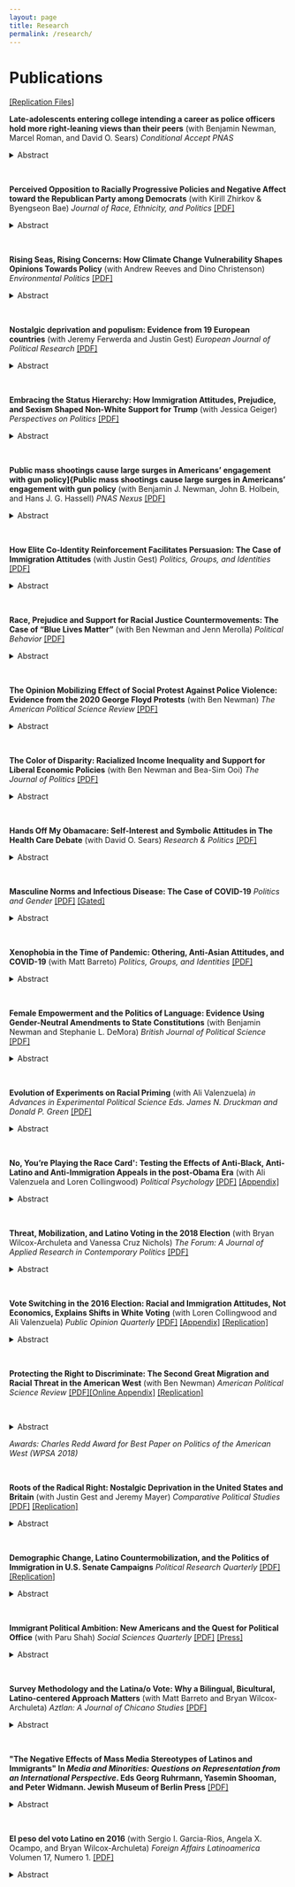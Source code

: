 ```yaml
---
layout: page
title: Research
permalink: /research/
---
```


# Publications

[[Replication Files]](https://dataverse.harvard.edu/dataverse/harvard?q=Tyler%20Reny)

**Late-adolescents entering college intending a career as police officers hold more right-leaning views than their peers** (with Benjamin Newman, Marcel Roman, and David O. Sears) *Conditional Accept PNAS* 

<details>
	<summary>Abstract</summary>
One longstanding explanation for bias and excessive force in policing is selection—the assertion that those who select to work in law enforcement are more likely to hold far-right, intolerant, and anti-egalitarian views than the public. While intuitive and widely believed, the evidence in support of the selection hypothesis is surprisingly thin. We offer a vital contribution to the literature by exploring selection at one of its earliest phases: late-adolescents entering college and the career-formulation stage of life. Utilizing surveys of over 13 million late-adolescents collected across 44 years in the US, we find that those intending a career as a law enforcement officer hold more right-leaning views on race relations, immigration and intercultural relations, women and gender roles, homosexuality and gay rights, drug-use, freedom of speech, and criminal justice, than their peers intending other careers or their modal peer who is undecided with respect to career intentions and serves as a ``blank slate'' comparison group. Critically, these findings largely hold among Whites and non-Whites but are somewhat attenuated among women. These sources of heterogeneity are noteworthy in light of evidence suggesting that hiring more non-White officers may ameliorate bias and excessive force in policing and accompanying pushes to diversify police forces. Our findings add caution to such pushes by suggesting that the non-Whites who select into law enforcement may hold views that reproduce, versus attenuate, existing police bias. In contrast, our findings direct reform efforts toward expanding the ranks of female officers, bias testing, and training during police recruitment. 
</details>

&nbsp;
&nbsp;


**Perceived Opposition to Racially Progressive Policies and Negative Affect toward the Republican Party among Democrats** (with Kirill Zhirkov & Byengseon Bae) *Journal of Race, Ethnicity, and Politics* [[PDF]](https://tylerreny.github.io/pdf/pubs/Disliking_Deplorables_Final.pdf)

<details>
	<summary>Abstract</summary>
The American public is increasingly affectively polarized. A growing body of research has associated this affective polarization with two key phenomena: ideological polarization and social group sorting. Although there is ample evidence that social group sorting, particularly along racial and ethnic lines, is driving Republicans' affect toward the Democratic Party, it is not clear how it shapes Democrats', particularly White Democrats', feelings toward the predominantly White Republican Party. We propose a third model that bridges these two theoretical approaches, a racial ideology model that helps explain Democrats' feelings toward the Republican Party. Specifically, we argue that Democrats increasingly dislike Republicans because they view them as standing in opposition to racially progressive policies. Using a preregistered conjoint experiment we find that Americans across party lines see Republicans as opposing efforts to reduce racial inequality and that this perception is associated with negative affect toward the Republican Party among both White and non-White Democrats.
</details>

&nbsp;
&nbsp;

**Rising Seas, Rising Concerns: How Climate Change Vulnerability Shapes Opinions Towards Policy** (with Andrew Reeves and Dino Christenson) *Environmental Politics* [[PDF]](pdf/pubs/manuscript_final_renyetal_enviro_politics_forshare.pdf)

<details>
	<summary>Abstract</summary>
Public opinion towards human-induced climate change is polarized along partisan lines. Indeed, the preponderance of scholarly work suggests that not even direct experiences with the consequences of climate change result in durable effects on opinions or behaviors. Our analysis of over 519,000 survey respondents and nearly 30,000 precinct-level voting returns challenges this emerging consensus for one kind of climate change event: rising sea levels. We find that persistent vulnerability to rising sea levels is associated with opinions and behaviors about global warming. Coastal residents affected by sea-level rise are more likely to support climate mitigation policy. This association is strongest among those firmly attached to their communities, as opposed to those with the most to lose financially. We speculate that sea-level rise is exceptionally salient in the minds of those affected as an ever-present reminder of the inevitable toll of climate change. 
</details>

&nbsp;
&nbsp;



**Nostalgic deprivation and populism: Evidence from 19 European countries** (with Jeremy Ferwerda and Justin Gest) *European Journal of Political Research* [[PDF]](https://ejpr.onlinelibrary.wiley.com/doi/epdf/10.1111/1475-6765.12738)

<details>
	<summary>Abstract</summary>
Populist parties have been increasingly successful in European politics over the last decade. Although research suggests that nostalgic deprivation – a perceived loss of economic, political or social status — is linked to support for populist parties, the generalizability of this argument across voters and national contexts remains unclear. In this research note, we leverage original representative surveys across 19 European countries to demonstrate that perceptions of declining status are a consistent predictor of populist support. Decomposing nostalgic deprivation into different dimensions, we find that while social, economic and power deprivation have different antecedents, each predicts populist attitudes and voting behaviour. Moreover, we find that nostalgic deprivation predicts support for populist platforms among both left-wing and right-wing respondents, as well as across Eastern and Western Europe.  While the antecedents differ across contexts, these findings confirm that perceptions of downward mobility are associated with the rise of populism in Europe.
</details>

&nbsp;
&nbsp;

**Embracing the Status Hierarchy: How Immigration Attitudes, Prejudice, and Sexism Shaped Non-White Support for Trump** (with Jessica Geiger) *Perspectives on Politics* [[PDF]](https://www.cambridge.org/core/journals/perspectives-on-politics/article/embracing-the-status-hierarchy-how-immigration-attitudes-prejudice-and-sexism-shaped-nonwhite-support-for-trump/9F91070372394D892BF11E1FFC0C619F)

<details>
	<summary>Abstract</summary>
It is well established that Donald Trump’s rhetoric and actions during his candidacy and presidency endorsed existing group-based social hierarchies, helping to boost his support among white Americans, especially men and those without a college degree. But how did these endorsements shape support for Trump among non-white Americans? Extant theories suggest that these actions should have pushed racial and ethnic minority voter support for the GOP candidate to its lowest observed levels in contemporary political history. Yet Trump outperformed these expectations in 2016 and in 2020 among Black, Latino, and Asian American voters. We propose the same embrace of social hierarchies that motivated white support for Trump also motivated the political preferences and behaviors of a significant number of non-white Americans. Using several national large-N surveys conducted between 2011 and 2021 with large samples of Black, Latino, and Asian Americans, we explore how support for existing status hierarchies—both gender and racial—engendered support for Trump across racial and ethnic groups and discuss implications for the future of electoral politics in a rapidly diversifying United States.
</details>

&nbsp;
&nbsp;

**Public mass shootings cause large surges in
Americans’ engagement with gun policy]{Public mass shootings cause large surges in Americans’ engagement with gun policy** (with Benjamin J. Newman, John B. Holbein, and Hans J. G. Hassell) *PNAS Nexus* [[PDF]](https://academic.oup.com/pnasnexus/advance-article/doi/10.1093/pnasnexus/pgad407/7453706?login=false)

<details>
	<summary>Abstract</summary>
As public mass shootings continue to plague the United States, a growing scholarly literature seeks to understand the political effect of these tragic events. This literature, however, focuses on public opinion or turnout and vote choice, leaving open to question whether or not public mass shootings affect a range of other important actions citizens may take to engage with gun policy. Leveraging the as-good-as random timing of high-publicity public mass shootings over the past decade and an immense array of publicly available and proprietary data, we demonstrate that these events consistently cause surges in public engagement with gun policy---including internet searches, streaming documentaries, discussion on social media, signing petitions, and donating to PACs. Importantly, we document the behaviors where shootings induce polarizing upswings in engagement and those where upswings skew towards gun control. Finally, we demonstrate that low-publicity shootings largely exert little-to-no effect on our outcomes.
</details>

&nbsp;
&nbsp;

**How Elite Co-Identity Reinforcement Facilitates Persuasion: The Case of Immigration Attitudes** (with Justin Gest) *Politics, Groups, and Identities* [[PDF]](https://www.dropbox.com/scl/fi/un9xspzuxbqizncwx4fu6/reny_gest_coidentity_pgi_forshare.pdf?rlkey=8c1bens592uogyidbrrtuwlei&dl=0)

<details>
	<summary>Abstract</summary>
As the political salience of immigrant-origin minorities continues to increase in the United States and Europe, researchers are increasingly focused on understanding what interventions reduce exclusionary attitudes. While several recent studies have examined the effect of different narrative and interpersonal communication techniques, few have focused on the role of the “messenger” that delivers these techniques. Drawing from psychological research on persuasion, we hypothesize that anti-exclusionary messages are more persuasive when delivered by elite messengers who reinforce shared identities. To test this, we conduct a large, pre-registered survey experiment exposing a sample of American adults to audio messages on immigration from persuasive elites performed by professional voice actors. We find that a persuasive message only shifts attitudes about immigration when elites include co-identity reinforcement primes. These findings offer additional nuance to the literature on immigration attitudes, persuasion, and elite-led public opinion, and have important implications for immigration advocacy work.</details>

&nbsp;
&nbsp;

**Race, Prejudice and Support for Racial Justice Countermovements: The Case of “Blue Lives Matter”** (with Ben Newman and Jenn Merolla) *Political Behavior* [[PDF]](https://link.springer.com/article/10.1007/s11109-023-09881-y)

<details>
	<summary>Abstract</summary>
In this article, we develop and test three propositions related to the status of a primary counterpoint of the Black Lives Matter (BLM) movement—“Blue Lives Matter” (BlueLM). Employing correlational and causal analyses on a wide array of data, including public opinion, news and social media, internet searches, and merchandise sales, our findings are threefold: first, we offer evidence that Whiteness is associated with attitudinal and behavioral indicators of support for BlueLM; second, we present evidence that support for BlueLM is systematically linked to White racial prejudice; and third, we demonstrate that BlueLM activity is caused by BLM protest following a high-profile police killing of a Black man, which comports with the conceptualization of BlueLM as engaging in a process of “competitive victimhood” against BLM. Together, these findings suggest that BlueLM is a new incarnation of an ongoing history of White countermobilization against organized Black claims-making activity.
</details>

&nbsp;
&nbsp;

**The Opinion Mobilizing Effect of Social Protest Against Police Violence: Evidence from the 2020 George Floyd Protests** (with Ben Newman) *The American Political Science Review* [[PDF]](http://tylerreny.github.io/pdf/pubs/reny_newman_2021_floyd.pdf)

<details>
	<summary>Abstract</summary>
Does social protest following the police killing of unarmed Black civilians have a widespread "opinion mobilizing” effect against the police? Or, does the racialized nature of these events polarize mass opinion based on standing racial and political orientations? To answer these questions, we utilize a large dataset comprised of weekly cross-sections of the American public and employ a regression discontinuity in time (RDiT) approach leveraging the random timing of the police killing of George Floyd and ensuing nationwide protests. We find that the Floyd protests swiftly decreased favorability toward the police and increased perceived anti-Black discrimination among low-prejudice and politically liberal Americans. However, attitudes among high-prejudice and politically conservative Americans either remained unchanged or evinced only small and ephemeral shifts. Our evidence suggests that the Floyd protests served to further racialize and politicize attitudes within the domain of race and law enforcement in the U.S.
</details>

&nbsp;
&nbsp;

**The Color of Disparity: Racialized Income Inequality and Support for Liberal Economic Policies** (with Ben Newman and Bea-Sim Ooi) *The Journal of Politics* [[PDF]](http://tylerreny.github.io/pdf/pubs/newman_reny_ooi_2021.pdf)

<details>
	<summary>Abstract</summary>
A corpus of research on the effect of exposure to income inequality on citizens’ economic policy preferences renders inconclusive results. At the same time, a distinct body of work demonstrates that ethnic fragmentation within a polity reduces government spending, presumably due to opposition among the public to spending believed to benefit stigmatized ethnic minorities. Focusing on the American context, this short article ties these two bodies of work together by arguing that the effect of routine exposure to income inequality should depend on the racial composition of the “have-nots,” with citizens being most likely to support liberal economic policies in the face of pronounced inequality only when potential beneficiaries are not a highly stigmatized minority group, such as Black Americans. Using geocoded survey data, we find that exposure to local economic inequality is only systematically associated with increased support for liberal economic policies when the respective ``have-nots'' are not Black. 
</details>

&nbsp;
&nbsp;

**Hands Off My Obamacare: Self-Interest and Symbolic Attitudes in The Health Care Debate** (with David O. Sears) *Research & Politics* [[PDF]](https://journals.sagepub.com/doi/full/10.1177/2053168020955108)

<details>
	<summary>Abstract</summary>
Social scientists have long shown that self-interest rarely has a large effect on citizens’ sociopolitical attitudes. Instead, Americans’ opinions about public policy are driven more by symbolic predispositions. Yet those opinions about policy may just be cheap talk. When Americans are faced with costly behaviors that pit their interests against their values, perhaps self-interest will play a larger role. Post-Affordable Care Act (ACA) health insurance coverage provides an important test for self-interest and symbolic politics. Faced with costly decisions to pay fines or purchase insurance, did Americans put symbolic politics over material self-interests? Using a monthly tracking poll, we first show that symbolic attitudes overwhelm self-interest in shaping public opinion about health policy. Marshaling data from over one million respondents from Gallup’s Tracking Poll, however, we show that both self-interest and symbolic predispositions are associated with decisions to purchase health insurance under the ACA. 
</details>

&nbsp;
&nbsp;

**Masculine Norms and Infectious Disease: The Case of COVID-19** *Politics and Gender* [[PDF]](http://tylerreny.github.io/pdf/pubs/reny_2020_sexism_covid_final_public.pdf) [[Gated]](https://www.cambridge.org/core/journals/politics-and-gender/article/masculine-norms-and-infectious-disease-the-case-of-covid19/730D3884492AEF9F9CCD2AD8B5E429E8)

<details>
	<summary>Abstract</summary>
During the novel coronavirus pandemic of 2019-2020 early data suggested that men were slightly more likely to contract COVID-19 than women, less likely to seek medical attention for the disease, and far more likely to die as a result of COVID-19. While several studies have explored this gender gap, none have attempted to isolate the psychological processes underpinning this phenomenon. In this research note, I suggest that belief in masculine norms partly explains these differences. Using data from a large (n=100,689) survey of American adults conducted between March and June by the Democracy Fund + UCLA (Nationscape), I find that sexist beliefs, a component of masculine norms, are consistently the strongest predictor of coronavirus-related emotions, behaviors, policy attitudes, and ultimately contracting COVID-19. This study highlights how gender ideology can impact health and impede government public health efforts. 
</details>

&nbsp;
&nbsp;

**Xenophobia in the Time of Pandemic: Othering, Anti-Asian Attitudes, and COVID-19** (with Matt Barreto) *Politics, Groups, and Identities* [[PDF]](https://www.dropbox.com/s/3bniukgr62yu02m/Reny_Barreto_COVID_for_sharing.pdf?dl=0)

<details>
	<summary>Abstract</summary>
As the number of COVID-19 cases rose in the U.S. and around the world in early 2020, conservative elites in the United States racialized the pandemic, referring to the coronavirus as the “Chinese flu” or the “Wuhan virus.” Existing research suggests that this linking of the viral pandemic to a social group will “activate” anti-Asian attitudes in the mass public, helping bring those attitudes to bear on behaviors and attitudes related to COVID-19. Despite anecdotal evidence of a spike in discriminatory behavior targeted at Asians across western countries, little empirical evidence for this “othering” hypothesis exists. Using a large survey (n=4,311) benchmarked to national demographics, we analyze the relationship between attitudes toward Asian Americans, xenophobia, concern about contracting the coronavirus, and a variety of behavioral outcomes and policy attitudes. We find evidence that anti-Asian attitudes are associated with concern about the virus but also with xenophobic behaviors and policy preferences. These relationships are unique to Asian American attitudes, are not related to attitudes toward other outgroups, and do not hold for a variety of placebo outcomes. Together our findings suggest that anti-Asian attitudes were activated and were associated with a variety of COVID-19 attitudes and behaviors in the early stages of the pandemic. 
</details>

&nbsp;
&nbsp;

**Female Empowerment and the Politics of Language: Evidence Using Gender-Neutral Amendments to State Constitutions** (with Benjamin Newman and Stephanie L. DeMora) *British Journal of Political Science* [[PDF]](http://tylerreny.github.io/pdf/pubs/Newman_DeMora_Reny_2020_BJPolS_Letter_Final.pdf)

<details>
	<summary>Abstract</summary>
This letter explores language politics as it concerns gender, and investigates the adoption of amendments which introduce gender-neutral language to subnational constitutions via popular initiative. Embracing theories of female empowerment based on resource acquisition and shrinking gender differentials in economic resources, we argue that popular support for these initiatives will be higher in contexts where female and male incomes are closer to parity. We test this expectation using city-level historical administrative data in California on Proposition 11 in 1974—the first American state to hold a popular vote on amending its constitution to include only gender-neutral language. We find that greater parity in income between women and men is associated with greater voter support for the initiative. This result holds after controlling for conceivable confounders, fails to emerge when analyzing gender-irrelevant ballot measures, and replicates when analyzing similar measures held in three additional jurisdictions. 
</details>

&nbsp;
&nbsp;

**Evolution of Experiments on Racial Priming**  (with Ali Valenzuela) *in Advances in Experimental Political Science Eds. James N. Druckman and Donald P. Green* [[PDF]](http://tylerreny.github.io/pdf/pubs/ValenzuelaReny_racial_priming_cambridge_handbook.pdf)

<details>
	<summary>Abstract</summary>
A large body of research shows exposure to racialized media and racist campaign communication can increase the likelihood that racial attitudes influence Americans’ subsequent political evaluations. Recent political trends, however, suggest existing models may no longer adequately explain the effects of racial and racist messages among whites and non-whites alike. Of particular importance for this question is whether implicitly racial messages still prime white Americans’ racial attitudes. Additional questions considered in this chapter include the following. Do classic theories of racial priming apply to political messages about other racial, ethnic, and religious minority groups? Who is most susceptible to racial priming? When should researchers measure racial attitudes in survey experiments? How can we design racial messages that are implicit? And do identity-based appeals and attacks commonly used today still prime ethno-racial identity attachments? We synthesize debates in the extant research on racial priming, explain why experiments are the best approach for measuring racial priming effects, discuss how to overcome several design and methodological challenges facing racial priming scholars, and then propose an agenda for future research to help address a variety of outstanding questions in this increasingly important area of scholarship. 
</details>

&nbsp;
&nbsp;

**No, You’re Playing the Race Card': Testing the Effects of Anti-Black, Anti-Latino and Anti-Immigration Appeals in the post-Obama Era** (with Ali Valenzuela and Loren Collingwood) *Political Psychology* [[PDF]](http://tylerreny.github.io/pdf/pubs/reny_etal_2019_polpsych.pdf) [[Appendix]](http://tylerreny.github.io/pdf/pubs/reny_etal_2019_polpsych_appendix.pdf) 

<details>
	<summary>Abstract</summary>
Despite a sizable literature on racial priming, scholars have failed to account for the shifting nature of racial appeals. First, theories of racial priming have not yet been widely applied to increasingly common anti-immigrant and anti-Latino political appeals. Second, theories of racial priming have not adequately accounted for both an increasingly racialized political climate and increased tolerance for explicit anti-minority appeals. In two survey experiments fielded both before Trump’s rise and after his presidential victory, we find the Implicit-Explicit (IE) model always fails for anti-Black appeals, sometimes fails for anti-immigrant appeals, but consistently holds for anti-Latino appeals. While we find the null effects of implicit versus explicit anti-Black and anti-immigrant appeals are partly driven by tolerance for the explicit appeals, we also find evidence that white Americans are adept at recognizing the racial content of appeals featuring widely used issue-group congruent pairs. Our findings shed light on conditions under which the IE model does and does not hold in the current political era.
</details>

&nbsp;
&nbsp;

**Threat, Mobilization, and Latino Voting in the 2018 Election** (with Bryan Wilcox-Archuleta and Vanessa Cruz Nichols) *The Forum: A Journal of Applied Research in Contemporary Politics* [[PDF]](http://tylerreny.github.io/pdf/pubs/reny_wilcox_cruz_nichols2019.pdf) 

<details>
	<summary>Abstract</summary>
Throughout the 2016 U.S. presidential campaign and the first two years of his presidency, Donald Trump has repeatedly dehumanized immigrants in pursuit of more restrictive immigration policies. Despite the common perception that this threat should increase the political mobilization of Latino voters, existing research has yielded mixed findings. In this article, we argue that attention has to be paid to both threatening climate and mobilization. We examine Latino voting in the 2018 midterm election using both aggregate election data from 2014 and 2018 as well as a large 10-week tracking poll (n=2,767) of Latinos during the last two months of the 2018 election. We show that, compared to 2014, the number of ballots cast by Latinos increased substantially. Using the tracking poll, however, we show that threat alone did not appear to be sufficient to mobilize Latino voters in the 2018 election. It is threat combined with mobilization, rather, that increased Latino voting. We discuss implications for future Latino political participation in the United States. 
</details>

&nbsp;
&nbsp;

**Vote Switching in the 2016 Election: Racial and Immigration Attitudes, Not Economics, Explains Shifts in White Voting** (with Loren Collingwood and Ali Valenzuela) *Public Opinion Quarterly* [[PDF]](http://tylerreny.github.io/pdf/pubs/final_submission_reny_etal_poq_public.pdf) [[Appendix]](http://tylerreny.github.io/pdf/pubs/final_submission_reny_etal_poq_2018_appendix.pdf) [[Replication]](https://dataverse.harvard.edu/dataverse/tylerreny) 

<details>
	<summary>Abstract</summary>
In the aftermath of Donald Trump's 2016 electoral college victory, journalists focused heavily on the white working class (WWC) and the relationship between economic anxiety, racial attitudes, and immigration attitudes and support for Trump. One hypothesized but untested proposition for Donald Trump's success is that his unorthodox candidacy, particularly his rhetoric surrounding economic marginalization and immigration, shifted WWC voters who did not vote Republican in 2012 into his coalition. Using a large nationally representative survey we examine 1) whether racial and immigration attitudes or economic dislocation and marginality were the main catalysts for vote switching, and; 2) whether this phenomena was isolated among the white working class. We find a non-trivial number of white voters switched their votes in the 2016 election to Trump or Clinton, that this vote switching was associated much more strongly with racial and immigration attitudes than economic factors, and that the phenomena occurred among both working class and non-working class whites, though many more working class whites switched than non-working class whites. Our findings suggest that racial and immigration attitudes may be continuing to sort white voters into new partisan camps and further polarize the parties along racial lines. 


Media: [[Vox.com]](https://www.vox.com/policy-and-politics/2018/10/16/17980820/trump-obama-2016-race-racism-class-economy-2018-midterm) [[Daily Beat Podcast Pt. 1]](http://www.btrtoday.com/listen/thedailybeat/vote-switching-in-the-2016-election-with-tyler-reny-part-1/) [[Daily Beat Podcast Pt. 2]](http://www.btrtoday.com/listen/thedailybeat/vote-switching-white-economic-anxiety-more-with-tyler-reny-part2/)
</details>

&nbsp;
&nbsp;

**Protecting the Right to Discriminate: The Second Great Migration and Racial Threat in the American West** (with Ben Newman) *American Political Science Review* [[PDF]](http://tylerreny.github.io/pdf/pubs/reny_newman_apsr_2018.pdf)[[Online Appendix]](http://tylerreny.github.io/pdf/pubs/reny_newman_apsr_2018_SI.pdf) [[Replication]](https://dataverse.harvard.edu/dataverse/tylerreny) 

&nbsp;
&nbsp;

<details>
	<summary>Abstract</summary>
Taking advantage of a unique event in American history, the Second Great Migration, we explore whether the rapid entry of blacks into nearly exclusively white contexts triggered "racial threat" in white voting behavior in the state of California. Utilizing historical administrative data, we find that increasing proximity to previously white areas experiencing drastic black population growth between 1940 to 1960 is associated with significant increases in aggregate white voter support for a highly racially-charged ballot measure, Proposition 14, which legally protected racial discrimination in housing. Importantly, we find that this result holds when restricting the analysis to all-white areas with high rates of residential tenure and low rates of white population growth. These latter findings indicate that this relationship materializes in contexts where a larger share of white voters (a) were present during the treatment and (b) exercised residential-choice before the treatment commenced, which is suggestive of a causal effect.  [[PDF]](http://tylerreny.github.io/pdf/pubs/reny_newman_apsr_2018.pdf) 
</details>

*Awards: Charles Redd Award for Best Paper on Politics of the American West (WPSA 2018)*

&nbsp;
&nbsp;

**Roots of the Radical Right: Nostalgic Deprivation in the United States and Britain** (with Justin Gest and Jeremy Mayer) *Comparative Political Studies*  [[PDF]](http://tylerreny.github.io/pdf/pubs/reny_2017_cps_final.pdf)  [[Replication]](https://dataverse.harvard.edu/dataverse/tylerreny) 

<details>
	<summary>Abstract</summary>
Following trends in Europe over the past decade, support for the Radical Right has recently grown more significant in the United States and the United Kingdom. While the United Kingdom has witnessed the rise of Radical Right fringe groups, the United States's political spectrum has been altered by the Tea Party and the election of Donald Trump. This paper asks what predicts white individuals' support for such groups. In original, representative surveys of white individuals in Britain and the United States, we use an innovative technique to measure subjective social, political, and economic status that captures individuals' perceptions of increasing or decreasing deprivation over time. We then analyze the impact of these deprivation measures on support for the Radical Right among Republicans (Conservatives), Democrats (Labourites), and Independents. We show that nostalgic deprivation among white respondents drives support for the Radical Right in the United Kingdom and the United States.
</details>

&nbsp;
&nbsp;

**Demographic Change, Latino Countermobilization, and the Politics of Immigration in U.S. Senate Campaigns** *Political Research Quarterly* [[PDF]](http://tylerreny.github.io/pdf/pubs/reny_2017_prq_final.pdf) [[Replication]](https://dataverse.harvard.edu/dataverse/tylerreny) 

<details>
	<summary>Abstract</summary>
Demographic changes from decades of mass immigration and shifts in internal migration patterns are upending the traditional racial composition of many states throughout the United States, transforming the American electorate, and increasing both the political salience of immigration and the racial salience of Latinos. Politicizing these visible demographic shifts has become an increasingly common strategy by both Democrats and Republicans with potentially significant electoral effects. While many have examined the impact of these demographic changes on dominant receiving populations' attitudes, few have examined how changing demographics are shaping immigration politics in electoral campaigns. Specifically, under what conditions do political candidates politicize demographic change? I hypothesize that both political and demographic considerations drive variation in immigration appeals. I test my hypotheses using candidate campaign websites from 2010, 2012, and 2014 U.S. Senate primary and general elections. I argue that racial party cleavages increase the electoral temptation of immigration appeals but it is the interaction between Latino population growth, electoral competition, and Latino voters that determines campaign strategy more broadly and moderates the use of pro- and anti-immigrant appeals 
</details>

&nbsp;
&nbsp;

**Immigrant Political Ambition:  New Americans and the Quest for Political Office** (with Paru Shah) *Social Sciences Quarterly*  [[PDF]](http://tylerreny.github.io/pdf/pubs/reny_shah_2018_ssq_immigrant_ambition.pdf) [[Press]](https://www.voanews.com/a/immigrants-candidates-make-a-run-for-it-in-upcoming-us-elections/4439132.html)

<details>
	<summary>Abstract</summary>
Objective: Record numbers of first- and second-generation immigrants have won elected office over the last few electoral cycles, yet we find immigrants are still underrepresented at all levels of government. What are the perceived barriers to entry into political life among these New Americans? 

Method: Using a unique survey dataset that includes an oversample of first- and second-generation immigrants who have enrolled in civic leadership trainings, we examine the similarities and differences between immigrant and non-immigrant leaders.

Results: We find that immigrants are in many ways similar to their non-immigrant counterparts in that access to structural resources help shape their political ambition. Yet immigrants, unlike their non-immigrant counterparts, often have less of these resources and perceive their ability to capitalize on these resources as less feasible.
 
Conclusions: We find that the traditional barriers to office---lack of professional and political experiences, finances, and monied networks---all contribute to lower self-perceived qualifications for office among both immigrants and non-immigrants. Yet the New American leaders who are highly politically involved, deeply rooted in their communities, and well-positioned to run for office, face the additional psychological barriers posed by their race and ethnicity, immigrant identity, citizenship status, language ability, and acculturation, barriers that are often offered in open-ended essays as self-evident and crippling. Leadership training programs play a crucial role in providing training and instilling confidence in would-be immigrant candidates.
</details>

&nbsp;
&nbsp;

**Survey Methodology and the Latina/o Vote: Why a Bilingual, Bicultural, Latino-centered Approach Matters** (with Matt Barreto and Bryan Wilcox-Archuleta) *Aztlan: A Journal of Chicano Studies* [[PDF]](http://tylerreny.github.io/pdf/pubs/reny_2017_aztlan_final.pdf) 

<details>
	<summary>Abstract</summary>
In this article, we briefly summarize the academic literature on Latino political behavior, explain why understanding the attitudes of subgroups requires pollsters sensitive to the populations they study, and present a novel analysis of real vote data that suggests that Clinton did, as expected, surpass Obama's margin of victory among Latino voters. Analyzing 29,045,522 votes from 39,118 electoral precincts across 10 states, we show that Latino Decisions polling was far closer to the actual vote returns than the Edison Exit Poll. We conclude by looking to the future of the Latino electorate and polling in U.S. elections. 
</details>

&nbsp;
&nbsp;

**"The Negative Effects of Mass Media Stereotypes of Latinos and Immigrants" In *Media and Minorities: Questions on Representation from an International Perspective*. Eds Georg Ruhrmann, Yasemin Shooman, and Peter Widmann. Jewish Museum of Berlin Press** [[PDF]](http://tylerreny.github.io/pdf/pubs/reny_manzano_stereotypes_2016.pdf)

<details>
	<summary>Abstract</summary>
In this chapter, we leverage data from a national survey and an interactive online experiment to answer two key questions. First, which stereotypes about Latinos and immigrants do Americans hold? Second, does exposure to these stereotypes from popular media sources reinforce or attenuate them? We find convincing evidence that non-Latinos attribute both negative and positive stereotypes to Latinos and immigrants, that these stereotypes are not moderated by interpersonal contact with Latinos or immigrants, and that news and entertainment media can shape public opinion about Latinos and immigrants in a variety of ways 
</details>

&nbsp;
&nbsp;

**El peso del voto Latino en 2016** (with Sergio I. Garcia-Rios, Angela X. Ocampo, and Bryan Wilcox-Archuleta) *Foreign Affairs Latinoamerica* Volumen 17, Numero 1. [[PDF]](http://tylerreny.github.io/pdf/pubs/reny_et_al_2017_foreign_affairs.pdf)

<details>
	<summary>Abstract</summary>
In this article we use precinct level election and demographic data to estimate Latino 2016 presidential general election votes in Arizona, Florida, North Carolina, and Texas. We find that Trump won an estimated 16% of the Latino vote, a historic low and well below Exit Poll estimates. 
</details>


